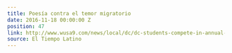 ```yaml
---
title: Poesía contra el temor migratorio
date: 2016-11-18 00:00:00 Z
position: 47
link: http://www.wusa9.com/news/local/dc/dc-students-compete-in-annual-slam-poetry-competition/353627742
source: El Tiempo Latino
---
```


